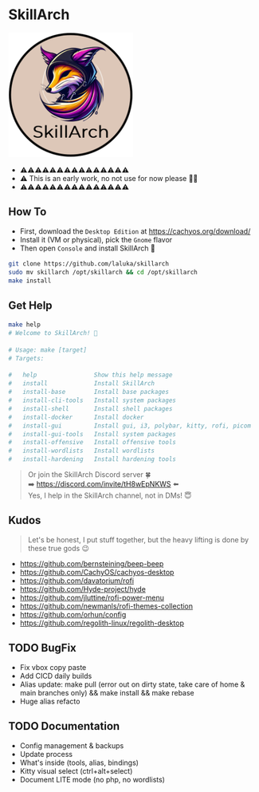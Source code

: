 # SkillArch

<img src='assets/skillarch-full.png' width='250'>

- ⚠️⚠️⚠️⚠️⚠️⚠️⚠️⚠️⚠️⚠️⚠️⚠️⚠️⚠️⚠️
- ⚠️ This is an early work, no not use for now please 🥺🙏
- ⚠️⚠️⚠️⚠️⚠️⚠️⚠️⚠️⚠️⚠️⚠️⚠️⚠️⚠️⚠️

## How To

- First, download the `Desktop Edition` at https://cachyos.org/download/
- Install it (VM or physical), pick the `Gnome` flavor
- Then open `Console` and install SkillArch 🥂

```bash
git clone https://github.com/laluka/skillarch
sudo mv skillarch /opt/skillarch && cd /opt/skillarch
make install
```

## Get Help

```bash
make help
# Welcome to SkillArch! 🌹

# Usage: make [target]
# Targets:

#   help                Show this help message
#   install             Install SkillArch
#   install-base        Install base packages
#   install-cli-tools   Install system packages
#   install-shell       Install shell packages
#   install-docker      Install docker
#   install-gui         Install gui, i3, polybar, kitty, rofi, picom
#   install-gui-tools   Install system packages
#   install-offensive   Install offensive tools
#   install-wordlists   Install wordlists
#   install-hardening   Install hardening tools
```

> Or join the SkillArch Discord server 🍀\
> ➡️ https://discord.com/invite/tH8wEpNKWS ⬅️\
> Yes, I help in the SkillArch channel, not in DMs! 😇

## Kudos

> Let's be honest, I put stuff together, but the heavy lifting is done by these true gods 😉

- https://github.com/bernsteining/beep-beep
- https://github.com/CachyOS/cachyos-desktop
- https://github.com/davatorium/rofi
- https://github.com/Hyde-project/hyde
- https://github.com/jluttine/rofi-power-menu
- https://github.com/newmanls/rofi-themes-collection
- https://github.com/orhun/config
- https://github.com/regolith-linux/regolith-desktop

## TODO BugFix

- Fix vbox copy paste
- Add CICD daily builds
- Alias update: make pull (error out on dirty state, take care of home & main branches only) && make install && make rebase
- Huge alias refacto

## TODO Documentation

- Config management & backups
- Update process
- What's inside (tools, alias, bindings)
- Kitty visual select (ctrl+alt+select)
- Document LITE mode (no php, no wordlists)
